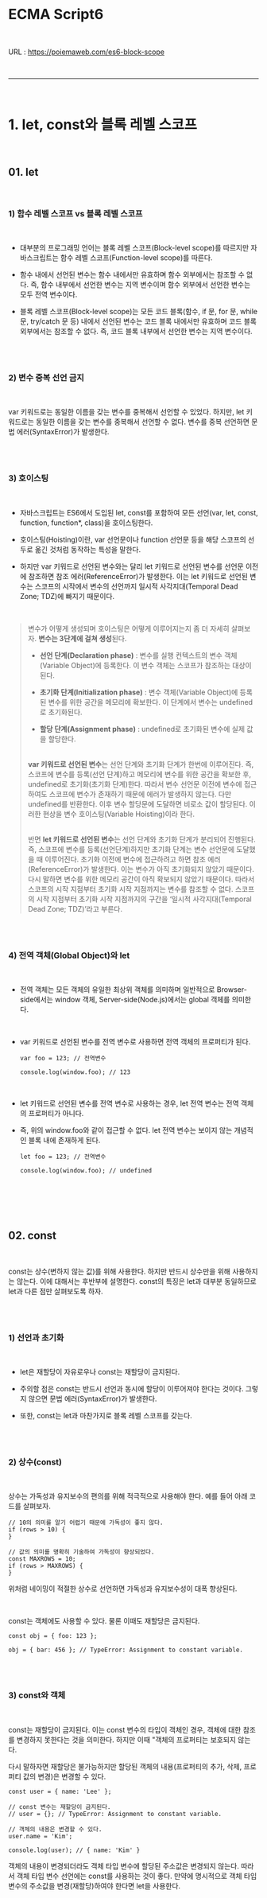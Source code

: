 <br>

# ECMA Script6

<br>

URL : https://poiemaweb.com/es6-block-scope

<br>

---

<br>

# 1. let, const와 블록 레벨 스코프

<br>

## 01. let

<br>

### 1) 함수 레벨 스코프 vs 블록 레벨 스코프

<br>

- 대부분의 프로그래밍 언어는 블록 레벨 스코프(Block-level scope)를 따르지만 자바스크립트는 함수 레벨 스코프(Function-level scope)를 따른다.

- 함수 내에서 선언된 변수는 함수 내에서만 유효하며 함수 외부에서는 참조할 수 없다. 즉, 함수 내부에서 선언한 변수는 지역 변수이며 함수 외부에서 선언한 변수는 모두 전역 변수이다.

- 블록 레벨 스코프(Block-level scope)는 모든 코드 블록(함수, if 문, for 문, while 문, try/catch 문 등) 내에서 선언된 변수는 코드 블록 내에서만 유효하며 코드 블록 외부에서는 참조할 수 없다. 즉, 코드 블록 내부에서 선언한 변수는 지역 변수이다.

<br>
<br>

### 2) 변수 중복 선언 금지

<br>

var 키워드로는 동일한 이름을 갖는 변수를 중복해서 선언할 수 있었다. 하지만, let 키워드로는 동일한 이름을 갖는 변수를 중복해서 선언할 수 없다. 변수를 중복 선언하면 문법 에러(SyntaxError)가 발생한다.

<br>
<br>

### 3) 호이스팅

<br>

- 자바스크립트는 ES6에서 도입된 let, const를 포함하여 모든 선언(var, let, const, function, function\*, class)을 호이스팅한다.

- 호이스팅(Hoisting)이란, var 선언문이나 function 선언문 등을 해당 스코프의 선두로 옮긴 것처럼 동작하는 특성을 말한다.

- 하지만 var 키워드로 선언된 변수와는 달리 let 키워드로 선언된 변수를 선언문 이전에 참조하면 참조 에러(ReferenceError)가 발생한다. 이는 let 키워드로 선언된 변수는 스코프의 시작에서 변수의 선언까지 일시적 사각지대(Temporal Dead Zone; TDZ)에 빠지기 때문이다.

<br>

> 변수가 어떻게 생성되며 호이스팅은 어떻게 이루어지는지 좀 더 자세히 살펴보자. **변수는 3단계에 걸쳐 생성**된다.
>
> - **선언 단계(Declaration phase)** : 변수를 실행 컨텍스트의 변수 객체(Variable Object)에 등록한다. 이 변수 객체는 스코프가 참조하는 대상이 된다.
>
> - **초기화 단계(Initialization phase)** : 변수 객체(Variable Object)에 등록된 변수를 위한 공간을 메모리에 확보한다. 이 단계에서 변수는 undefined로 초기화된다.
>
> - **할당 단계(Assignment phase)** : undefined로 초기화된 변수에 실제 값을 할당한다.
>   <br> <br>
>
> **var 키워드로 선언된 변수**는 선언 단계와 초기화 단계가 한번에 이루어진다. 즉, 스코프에 변수를 등록(선언 단계)하고 메모리에 변수를 위한 공간을 확보한 후, undefined로 초기화(초기화 단계)한다. 따라서 변수 선언문 이전에 변수에 접근하여도 스코프에 변수가 존재하기 때문에 에러가 발생하지 않는다. 다만 undefined를 반환한다. 이후 변수 할당문에 도달하면 비로소 값이 할당된다. 이러한 현상을 변수 호이스팅(Variable Hoisting)이라 한다.
> <br> <br>
>
> 반면 **let 키워드로 선언된 변수**는 선언 단계와 초기화 단계가 분리되어 진행된다. 즉, 스코프에 변수를 등록(선언단계)하지만 초기화 단계는 변수 선언문에 도달했을 때 이루어진다. 초기화 이전에 변수에 접근하려고 하면 참조 에러(ReferenceError)가 발생한다. 이는 변수가 아직 초기화되지 않았기 때문이다. 다시 말하면 변수를 위한 메모리 공간이 아직 확보되지 않았기 때문이다. 따라서 스코프의 시작 지점부터 초기화 시작 지점까지는 변수를 참조할 수 없다. 스코프의 시작 지점부터 초기화 시작 지점까지의 구간을 ‘일시적 사각지대(Temporal Dead Zone; TDZ)’라고 부른다.

<br>
<br>

### 4) 전역 객체(Global Object)와 let

<br>

- 전역 객체는 모든 객체의 유일한 최상위 객체를 의미하며 일반적으로 Browser-side에서는 window 객체, Server-side(Node.js)에서는 global 객체를 의미한다.

<br>

- var 키워드로 선언된 변수를 전역 변수로 사용하면 전역 객체의 프로퍼티가 된다.

  ```
  var foo = 123; // 전역변수

  console.log(window.foo); // 123
  ```

<br>

- let 키워드로 선언된 변수를 전역 변수로 사용하는 경우, let 전역 변수는 전역 객체의 프로퍼티가 아니다.

- 즉, 위의 window.foo와 같이 접근할 수 없다. let 전역 변수는 보이지 않는 개념적인 블록 내에 존재하게 된다.

  ```
  let foo = 123; // 전역변수

  console.log(window.foo); // undefined
  ```

<br>
<br>
<br>
<br>

## 02. const

<br>

const는 상수(변하지 않는 값)를 위해 사용한다. 하지만 반드시 상수만을 위해 사용하지는 않는다. 이에 대해서는 후반부에 설명한다. const의 특징은 let과 대부분 동일하므로 let과 다른 점만 살펴보도록 하자.

<br>
<br>

### 1) 선언과 초기화

<br>

- let은 재할당이 자유로우나 const는 재할당이 금지된다.

- 주의할 점은 const는 반드시 선언과 동시에 할당이 이루어져야 한다는 것이다. 그렇지 않으면 문법 에러(SyntaxError)가 발생한다.

- 또한, const는 let과 마찬가지로 블록 레벨 스코프를 갖는다.

<br>
<br>

### 2) 상수(const)

<br>

상수는 가독성과 유지보수의 편의를 위해 적극적으로 사용해야 한다. 예를 들어 아래 코드를 살펴보자.

```
// 10의 의미를 알기 어렵기 때문에 가독성이 좋지 않다.
if (rows > 10) {
}

// 값의 의미를 명확히 기술하여 가독성이 향상되었다.
const MAXROWS = 10;
if (rows > MAXROWS) {
}
```

위처럼 네이밍이 적절한 상수로 선언하면 가독성과 유지보수성이 대폭 향상된다.

<br>

const는 객체에도 사용할 수 있다. 물론 이때도 재할당은 금지된다.

```
const obj = { foo: 123 };

obj = { bar: 456 }; // TypeError: Assignment to constant variable.
```

<br>
<br>

### 3) const와 객체

<br>

const는 재할당이 금지된다. 이는 const 변수의 타입이 객체인 경우, 객체에 대한 참조를 변경하지 못한다는 것을 의미한다. 하지만 이때 "객체의 프로퍼티는 보호되지 않는다.

다시 말하자면 재할당은 불가능하지만 할당된 객체의 내용(프로퍼티의 추가, 삭제, 프로퍼티 값의 변경)은 변경할 수 있다.

```
const user = { name: 'Lee' };

// const 변수는 재할당이 금지된다.
// user = {}; // TypeError: Assignment to constant variable.

// 객체의 내용은 변경할 수 있다.
user.name = 'Kim';

console.log(user); // { name: 'Kim' }
```

객체의 내용이 변경되더라도 객체 타입 변수에 할당된 주소값은 변경되지 않는다. 따라서 객체 타입 변수 선언에는 const를 사용하는 것이 좋다. 만약에 명시적으로 객체 타입 변수의 주소값을 변경(재할당)하여야 한다면 let을 사용한다.

<br>
<br>
<br>
<br>

## 03. `var` vs `let` vs `const`

<br>

변수 선언에는 기본적으로 const를 사용하고 let은 재할당이 필요한 경우에 한정해 사용하는 것이 좋다. 원시 값의 경우, 가급적 상수(const)를 사용하는 편이 좋다. 그리고 객체를 재할당하는 경우는 생각보다 흔하지 않다. const 키워드를 사용하면 의도치 않은 재할당을 방지해 주기 때문에 보다 안전하다.

<br>

var와 let, 그리고 const는 다음처럼 사용하는 것을 추천한다.

- ES6를 사용한다면 `var` 키워드는 사용하지 않는다.

- 재할당이 필요한 경우에 한정해 `let` 키워드를 사용한다. 이때 변수의 스코프는 최대한 좁게 만든다.

- 변경이 발생하지 않는(재할당이 필요 없는 상수) 원시 값과 객체에는 `const`를 사용한다. 이는 재할당을 금지하므로 `var`나 `let` 보다 안전하다.

<br>
<br>
<br>
<br>
<br>
<br>

# 2. Template literals

<br>

- ES6는 템플릿 리터럴(Template literal)이라고 불리는 새로운 문자열 표기법을 도입하였다.

- 템플릿 리터럴은 일반 문자열과 비슷해 보이지만, ‘ 또는 “ 같은 통상적인 따옴표 문자 대신 백틱(backtick) 문자 `를 사용한다.

- 템플릿 리터럴은 '작은따옴표(single quotes)'와 "큰따옴표(double quotes)"를 혼용할 수 있다.

- 일반적인 문자열에서 줄바꿈은 허용되지 않으며 공백(white-space)를 표현하기 위해서는 백슬래시(\)로 시작하는 이스케이프 시퀀스(Escape Sequence)를 사용하여야 한다. ES6 템플릿 리터럴은 일반적인 문자열과 달리 여러 줄에 걸쳐 문자열을 작성할 수 있으며 템플릿 리터럴 내의 모든 여백(white-space)는 있는 그대로 적용된다.

<br>

- 템플릿 리터럴은 `+` 연산자를 사용하지 않아도 간단한 방법으로 새로운 "문자열을 삽입"할 수 있는 기능을 제공한다. 이를 문자열 인터폴레이션(String Interpolation)이라 한다.

  ```
  const first = 'Ung-mo';
  const last = 'Lee';

  // ES5: 문자열 연결
  console.log('My name is ' + first + ' ' + last + '.');
  // "My name is Ung-mo Lee."

  // ES6: String Interpolation
  console.log(`My name is ${first} ${last}.`);
  // "My name is Ung-mo Lee."
  ```

  문자열 인터폴레이션은 ${ … }으로 표현식을 감싼다. 문자열 인터폴레이션 내의 표현식은 문자열로 강제 타입 변환된다.

<br>

- `${expression}`을 템플릿 대입문(template subsitution)이라 한다.

  ```
  // 템플릿 대입문에는 문자열 뿐만 아니라 표현식도 사용할 수 있다.
  console.log(`1 + 1 = ${1 + 1}`); // 1 + 1 = 2

  const name = 'jane'
  console.log(`Hello ${name.toUpperCase()}`); // Hello JANE
  ```

<br>
<br>
<br>
<br>
<br>
<br>

# 3. Arrow function

<br>

## 01. 화살표 함수의 선언

<br>

화살표 함수(Arrow function)는 function 키워드 대신 화살표(`=>`)를 사용하여 보다 간략한 방법으로 함수를 선언할 수 있다. 하지만 모든 경우 화살표 함수를 사용할 수 있는 것은 아니다. 화살표 함수의 기본 문법은 아래와 같다.

```
// 매개변수 지정 방법

    () => { ... }   // 매개변수가 없을 경우

     x => { ... }   // 매개변수가 한 개인 경우, 소괄호를 생략할 수 있다.

(x, y) => { ... }   // 매개변수가 여러 개인 경우, 소괄호를 생략할 수 없다.
```

```
// 함수 몸체 지정 방법

x => { return x * x }   // single line block

x => x * x              // 함수 몸체가 한줄의 구문이라면 중괄호를 생략할 수 있으며 암묵적으로 return된다. 위 표현과 동일하다.


() => { return { a: 1 }; }

() => ({ a: 1 })   // 위 표현과 동일하다. 객체 반환시 소괄호를 사용한다.

() => {           // multi line block.
  const x = 10;
  return x * x;
};
```

<br>
<br>
<br>
<br>

## 02. 화살표 함수의 호출

<br>

화살표 함수는 익명 함수로만 사용할 수 있다. 따라서 화살표 함수를 호출하기 위해서는 함수 표현식을 사용한다.

```
// ES5

var pow = function (x) { return x * x; };
console.log(pow(10)); // 100
```

```
// ES6

const pow = (x) => { x * x; }
console.log(pow(10)); // 100
```

<br>

또는 콜백 함수로 사용할 수 있다. 이 경우 일반적인 함수 표현식보다 표현이 간결하다.

```
// ES5

var arr = [1, 2, 3];
var pow = arr.map(function (x) {  // x는 요소값
  return x * x;
});

console.log(pow); // [ 1, 4, 9 ]
```

```
// ES6

const arr6 = [1, 2, 3];
const pow6 = arr.map((x) => {x * x});

console.log(pow); // [ 1, 4, 9 ]
```

<br>
<br>
<br>
<br>

## 03. this

<br>

function 키워드로 생성한 일반 함수와 화살표 함수의 가장 큰 차이점은 `this`이다.

<br>

### 1) 일반 함수의 this

<br>

자바스크립트의 경우 함수 호출 방식에 의해 `this`에 바인딩할 어떤 객체가 동적으로 결정된다. 다시 말해, 함수를 선언할 때 this에 바인딩할 객체가 정적으로 결정되는 것이 아니고, 함수를 호출할 때 함수가 어떻게 호출되었는지에 따라 this에 바인딩할 객체가 동적으로 결정된다.

<br>

아래 예제는 콜백 함수 내부의 this는 전역 객체 window를 가리킨다.

```
function Prefixer(prefix) {
  this.prefix = prefix;
}

Prefixer.prototype.prefixArray = function (arr) {
  // (A)
  return arr.map(function (x) {
    return this.prefix + ' ' + x; // (B)
  });
};

var pre = new Prefixer('Hi');
console.log(pre.prefixArray(['Lee', 'Kim']));   //  (2)["undefined Lee", "undefined Kim"]
```

- (A) 지점에서의 this는 생성자 함수 Prefixer가 생성한 객체, 즉 생성자 함수의 인스턴스(위 예제의 경우 pre)이다.

- (B) 지점에서 사용한 this는 아마도 생성자 함수 Prefixer가 생성한 객체(위 예제의 경우 pre)일 것으로 기대하였겠지만, 이곳에서 this는 전역 객체 window를 가리킨다. 이는 생성자 함수와 객체의 메소드를 제외한 모든 함수(내부 함수, 콜백 함수 포함) 내부의 this는 전역 객체를 가리키기 때문이다.

- `this` : https://poiemaweb.com/js-this

<br>
<br>

콜백 함수 내부의 this가 메소드를 호출한 객체(생성자 함수의 인스턴스)를 가리키게 하려면 아래의 3가지 방법이 있다.

- Solution 1 : `that = this`

  ```
  function Prefixer(prefix) {
    this.prefix = prefix;
  }

  Prefixer.prototype.prefixArray = function (arr) {
    var that = this;    // this: Prefixer 생성자 함수의 인스턴스
    return arr.map(function (x) {
      return that.prefix + ' ' + x;
    });
  };

  var pre = new Prefixer('Hi');
  console.log(pre.prefixArray(['Lee', 'Kim']));   // (2) ["Hi Lee", "Hi Kim"]
  ```

<br>

- Solution 2 : `map(func, this)`

  ```
  function Prefixer(prefix) {
    this.prefix = prefix;
  }

  Prefixer.prototype.prefixArray = function (arr) {
    return arr.map(function (x) {
      return this.prefix + ' ' + x;
    }, this);   // this: Prefixer 생성자 함수의 인스턴스
  };

  var pre = new Prefixer('Hi');
  console.log(pre.prefixArray(['Lee', 'Kim']));
  ```

<br>

- Solution 3: `bind(this)` - Function.prototype.bind()로 this를 바인딩한다.

  ```
  function Prefixer(prefix) {
    this.prefix = prefix;
  }

  Prefixer.prototype.prefixArray = function (arr) {
    return arr.map(function (x) {
      return this.prefix + ' ' + x;
    }.bind(this));  // this: Prefixer 생성자 함수의 인스턴스
  };

  var pre = new Prefixer('Hi');
  console.log(pre.prefixArray(['Lee', 'Kim']));   // (2) ["Hi Lee", "Hi Kim"]
  ```

<br>
<br>
<br>
<br>

### 2) 화살표 함수의 "`this`"

<br>

일반 함수는 함수를 선언할 때 this에 바인딩할 객체가 정적으로 결정되는 것이 아니고, 함수를 호출할 때 함수가 어떻게 호출되었는지에 따라 this에 바인딩할 객체가 동적으로 결정된다고 하였다.

반면 화살표 함수는 함수를 선언할 때 this에 바인딩할 객체가 정적으로 결정된다. 동적으로 결정되는 일반 함수와는 달리 화살표 함수의 this 언제나 상위 스코프의 this를 가리킨다.

즉, 화살표 함수는 언제나 자신을 포함하는 외부 스코프에서 this를 계승 받는다. 다시 말해 화살표 함수는 자신만의 this를 생성하지 않고 자신을 포함하는 상위 컨텍트로부터 this를 계승 받는다. 이를 Lexical this라 한다. 화살표 함수는 앞서 살펴본 Solution 3의 Syntactic sugar(문법적 설탕: 더 간결하고 명확하게 표현하는 문법)이다.

```
function Prefixer(prefix) {
  this.prefix = prefix;
}

Prefixer.prototype.prefixArray = function (arr) {
  return arr.map(x => `${this.prefix}  ${x}`);  // this는 상위 스코프인 prefixArray 메소드 내의 this를 가리킨다.
};

const pre = new Prefixer('Hi');
console.log(pre.prefixArray(['Lee', 'Kim']));
```

<br>
<br>
<br>
<br>

## 04. 화살표 함수를 사용해서는 안되는 경우

<br>

화살표 함수는 Lexical this를 지원하므로 콜백 함수로 사용하기 편리하다. 하지만 화살표 함수를 사용하는 것이 오히려 혼란을 불러오는 경우도 있으므로 주의해야 한다.

<br>
<br>

### 1) 메소드

<br>

화살표 함수로 메소드를 정의하는 것은 피해야 한다. 화살표 함수로 메소드를 정의하여 보자.

```
// Bad
const person = {
  name: 'Lee',
  sayHi: () => console.log(`Hi ${this.name}`)
};

person.sayHi(); // Hi undefined
```

위 예제의 경우, 메소드로 정의한 화살표 함수 내부의 this는 메소드를 소유한 객체, 즉 메소드를 호출한 객체를 가리키지 않고 상위 컨택스트인 전역 객체 window를 가리킨다. 따라서 화살표 함수로 메소드를 정의하는 것은 바람직하지 않다.

이와 같은 경우는 메소드를 위한 단축 표기법인 ES6의 축약 메소드 표현을 사용하는 것이 좋다.

```
// Good
const person = {
  name: 'Lee',
  sayHi() {   // === sayHi: function() {...}
    console.log(`Hi ${this.name}`);
  }
};

person.sayHi(); // Hi Lee
```

<br>
<br>
<br>
<br>

### 2) prototype

<br>

화살표 함수로 정의된 메소드를 prototype에 할당하는 경우도 동일한 문제가 발생한다. 화살표 함수로 정의된 메소드를 prototype에 할당하여 보자.

```
// Bad
const person = {
  name: 'Lee',
};

Object.prototype.sayHi = () => console.log(`Hi ${this.name}`);

person.sayHi(); // Hi undefined
```

화살표 함수로 객체의 메소드를 정의하였을 때와 같은 문제가 발생한다. 따라서 prototype에 메소드를 할당하는 경우, 일반 함수를 할당한다.

```
// Good
const person = {
  name: 'Lee',
};

Object.prototype.sayHi = function() {
  console.log(`Hi ${this.name}`);
};

person.sayHi(); // Hi Lee
```

<br>
<br>
<br>
<br>

### 3) 생성자 함수

<br>

화살표 함수는 생성자 함수로 사용할 수 없다. 생성자 함수는 prototype 프로퍼티를 가지며 prototype 프로퍼티가 가리키는 프로토타입 객체의 constructor를 사용한다. 하지만 화살표 함수는 prototype 프로퍼티를 가지고 있지 않다.

```
const Foo = () => {};

// 화살표 함수는 prototype 프로퍼티가 없다
console.log(Foo.hasOwnProperty('prototype')); // false

const foo = new Foo(); // TypeError: Foo is not a constructor
```

<br>
<br>
<br>
<br>

### 4) addEventListener 함수의 콜백 함수

<br>

addEventListener 함수의 콜백 함수를 화살표 함수로 정의하면 this가 상위 컨택스트인 전역 객체 window를 가리킨다.

```
// Bad [Uncaught TypeError: Cannot read property 'addEventListener']

var button = document.getElementById('myButton');

button.addEventListener('click', () => {
  console.log(this === window); // => true
  this.innerHTML = 'Clicked button';
});
```

따라서 addEventListener 함수의 콜백 함수 내에서 this를 사용하는 경우, function 키워드로 정의한 일반 함수를 사용하여야 한다. 일반 함수로 정의된 addEventListener 함수의 콜백 함수 내부의 this는 이벤트 리스너에 바인딩된 요소(currentTarget)를 가리킨다.

```
// Good

var button = document.getElementById('myButton');

button.addEventListener('click', function() {
  console.log(this === button); // => true
  this.innerHTML = 'Clicked button';
});
```

<br>
<br>
<br>
<br>
<br>
<br>

# 4. Extended Parameter Handling

<br>

## 01. 매개변수 기본값 (Default Parameter value)

<br>

함수를 호출할 때 매개변수의 개수만큼 인수를 전달하는 것이 일반적이지만 그렇지 않은 경우에도 에러가 발생하지는 않는다. 함수는 매개변수의 개수와 인수의 개수를 체크하지 않는다. 인수가 부족한 경우, 매개변수의 값은 undefined이다.

```
function sum(x, y) {
  return x + y;
}

console.log(sum(1));   // NaN
```

<br>

따라서 아래 소스 처럼 매개변수에 적절한 인수가 전달되었는지 함수 내부에서 확인할 필요가 있다.

```
function sum(x, y) {
  // 매개변수의 값이 falsy value인 경우, 기본값을 할당한다.
  x = x || 0;
  y = y || 0;

  return x + y;
}

console.log(sum(1));     // 1
console.log(sum(1, 2));   // 3
```

<br>

ES6에서는 아래 처럼 매개변수 기본값을 사용하여 함수 내에서 수행하던 파라미터 검사와 초기화를 간소화할 수 있다.

```
function sum(x = 0, y = 0) {
  return x + y;
}

console.log(sum(1));    // 1
console.log(sum(1, 2)); // 3
```

<br>
<br>
<br>
<br>
<br>

## 02. Rest 파라미터

<br>

### 1) 기본 문법

<br>

- Rest 파라미터는 매개변수 이름 앞에 세개의 점"`...`"(Spread연산자)을 붙여서 정의한 매개변수를 의미한다.

- Rest 파라미터를 사용하면 인수(argument) 리스트를 함수 내부에서 배열로 전달받을 수 있다.

  ```
  foo(1, 2, 3, 4, 5);

  function foo(...rest) {
    console.log(Array.isArray(rest));   // true
    console.log(rest);  // (5)[ 1, 2, 3, 4, 5 ]
  }
  ```

  함수에 전달된 인수들은 순차적으로 파라미터와 Rest 파라미터에 할당된다.

  ```
  foo(1, 2, 3, 4, 5);

  function foo(param, ...rest) {
  console.log(param); // 1
  console.log(rest);  // (4)[2, 3, 4, 5]
  }


  bar('a', 'b', 'c', 'd', 'e');

  function bar(param1, param2, ...rest) {
    console.log(param1); // a
    console.log(param2); // b
    console.log(rest);   // (3)["c", "d", "e"]
  }
  ```

  Rest 파라미터는 이름 그대로 먼저 선언된 파라미터에 할당된 인수를 제외한 나머지 인수들이 모두 배열에 담겨 할당된다. 따라서 Rest 파라미터는 반드시 마지막 파라미터이어야 한다.

  ```
  function foo( ...rest, param1, param2) { }

  foo(1, 2, 3, 4, 5);
  // SyntaxError: Rest parameter must be last formal parameter
  ```

<br>
<br>
<br>
<br>

### 2) arguments와 rest 파라미터

<br>

ES5에서는 인자의 개수를 사전에 알 수 없는 '가변 인자 함수'의 경우, arguments 객체를 통해 인수를 확인한다. arguments 객체는 함수 호출 시 전달된 인수(argument)들의 정보를 담고 있는 순회가능한(iterable) 유사 배열 객체(array-like object)이며 함수 내부에서 지역 변수처럼 사용할 수 있다.

```
// ES5
var test = function () {
  console.log(arguments);
};

test(1, 2); // { '0': 1, '1': 2 }
```

<br>

가변 인자 함수는 파라미터를 통해 인수를 전달받는 것이 불가능하므로 arguments 객체를 활용하여 인수를 전달받는다. 하지만 arguments 객체는 유사 배열 객체이므로 배열 메소드를 사용하려면 Function.prototype.call을 사용해야 하는 번거로움이 있다.

```
// ES5

function sum() {
  /*
  가변 인자 함수는 arguments 객체를 통해 인수를 전달받는다.
  유사 배열 객체인 arguments 객체를 배열로 변환한다.
  */
  var array = Array.prototype.slice.call(arguments);
  return array.reduce(function (pre, cur) {
    return pre + cur;
  });
}

console.log(sum(1, 2, 3, 4, 5)); // 15
```

<br>

ES6에서는 rest 파라미터를 사용하여 가변 인자의 목록을 배열로 전달받을 수 있다. 이를 통해 유사 배열인 arguments 객체를 배열로 변환하는 번거로움을 피할 수 있다.

```
// ES6

function sum(...args) {
  console.log(arguments); // Arguments(5) [1, 2, 3, 4, 5, callee: (...), Symbol(Symbol.iterator): ƒ]
  console.log(Array.isArray(args)); // true
  return args.reduce((pre, cur) => pre + cur);
}
console.log(sum(1, 2, 3, 4, 5)); // 15
```

<br>

하지만 ES6의 화살표 함수에는 함수 객체의 arguments 프로퍼티가 없다. 따라서 화살표 함수로 가변 인자 함수를 구현해야 할 때는 반드시 rest 파라미터를 사용해야 한다.

```
const normalFunc = function () {};
console.log(normalFunc.hasOwnProperty('arguments')); // true

const arrowFunc = () => {};
console.log(arrowFunc.hasOwnProperty('arguments')); // false
```

<br>
<br>
<br>
<br>

### 3) Spread 문법

<br>

https://poiemaweb.com/es6-extended-parameter-handling#3-spread-%EB%AC%B8%EB%B2%95
